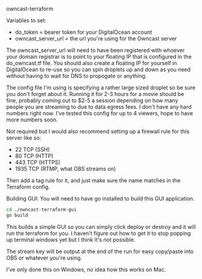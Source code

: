 owncast-terraform

Variables to set:
 * do_token = bearer token for your DigitalOcean account
 * owncast_server_url = the url you're using for the Owncast server

The owncast_server_url will need to have been registered with whoever your domain registrar is to point to your floating IP that is configured in the do_owncast.tf file. You should also create a floating IP for yourself in DigitalOcean to re-use so you can spin droplets up and down as you need without having to wait for DNS to propogate or anything.

The config file I'm using is specifying a rather large sized droplet so be sure you don't forget about it. Running it for 2-3 hours for a movie should be fine, probably coming out to $2-5 a session depending on how many people you are streaming to due to data egress fees. I don't have any hard numbers right now. I've tested this config for up to 4 viewers, hope to have more numbers soon.

Not required but I would also recommend setting up a firewall rule for this server like so:
 * 22 TCP (SSH)
 * 80 TCP (HTTP)
 * 443 TCP (HTTPS)
 * 1935 TCP (RTMP, what OBS streams on)

Then add a tag rule for it, and just make sure the name matches in the Terraform config.

Building GUI:
You will need to have go installed to build this GUI application.

```bash
cd ./owncast-terraform-gui
go build
```

This builds a simple GUI so you can simply click deploy or destroy and it will run the terraform for you. I haven't figure out how to get it to stop popping up terminal windows yet but I think it's not possible.

The stream key will be output at the end of the run for easy copy/paste into OBS or whatever you're using.

I've only done this on Windows, no idea how this works on Mac.